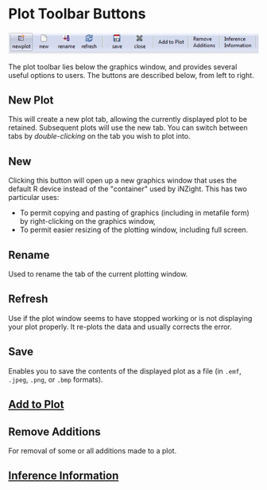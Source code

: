 # Plot Toolbar Buttons

![Plot toolbar](../../img/user_guides/plot_toolbar.jpg)

The plot toolbar lies below the graphics window, and provides several useful options to users.
The buttons are described below, from left to right.


## New Plot

This will create a new plot tab, allowing the currently displayed plot to be retained.
Subsequent plots will use the new tab.
You can switch between tabs by _double-clicking_ on the tab you wish to plot into.


## New

Clicking this button will open up a new graphics window that uses the default R device instead of the "container" used by iNZight. This has two particular uses:
- To permit copying and pasting of graphics (including in metafile form) by right-clicking on the graphics window,
- To permit easier resizing of the plotting window, including full screen.


## Rename

Used to rename the tab of the current plotting window.


## Refresh

Use if the plot window seems to have stopped working or is not displaying your plot properly. It re-plots the data and usually corrects the error.


## Save

Enables you to save the contents of the displayed plot as a file (in `.emf`, `.jpeg`, `.png`, or `.bmp` formats).


## [Add to Plot](./?topic=add_to_plot)

## Remove Additions

For removal of some or all additions made to a plot.

## [Inference Information](./?topic=plot_inference)

